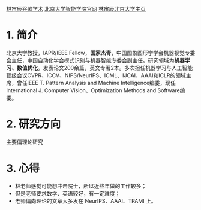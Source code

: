 [林宙辰谷歌学术](https://scholar.google.com.hk/citations?hl=en&user=TanjFwoAAAAJ&view_op=list_works&sortby=pubdate)
[北京大学智能学院官网](https://www.cis.pku.edu.cn/)
[林宙辰北京大学主页](https://www.cis.pku.edu.cn/info/1084/1252.htm)
# 1. 简介
北京大学教授，IAPR/IEEE Fellow，**国家杰青**，中国图象图形学学会机器视觉专委会主任，中国自动化学会模式识别与机器智能专委会副主任。研究领域为**机器学习、数值优化**。发表论文200余篇，英文专著2本。多次担任机器学习与人工智能顶级会议CVPR、ICCV、NIPS/NeurIPS、ICML、IJCAI、AAAI和ICLR的领域主席，曾任IEEE T. Pattern Analysis and Machine Intelligence编委，现任International J. Computer Vision、Optimization Methods and Software编委。
# 2. 研究方向
主要偏理论研究

# 3. 心得
- 林老师感觉可能想冲击院士，所以近些年做的工作较多；
- 但是老师要求数学、英语较好，有一定难度；
- 老师偏向理论的文章大多发在 NeurIPS、AAAI、TPAMI 上。


